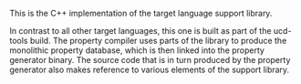 This is the C++ implementation of the target language support library.

In contrast to all other target languages, this one is built as part of
the ucd-tools build. The property compiler uses parts of the library to
produce the monolithic property database, which is then linked into the
property generator binary. The source code that is in turn produced by
the property generator also makes reference to various elements of
the support library.
